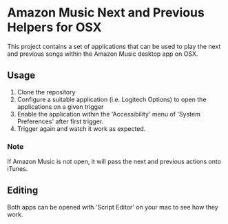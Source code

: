 # Amazon Music Next and Previous Helpers for OSX
This project contains a set of applications that can be used to play the next and previous songs within the Amazon Music desktop app on OSX.

## Usage
1. Clone the repository
2. Configure a suitable application (i.e. Logitech Options) to open the applications on a given trigger
3. Enable the application within the 'Accessibility' menu of 'System Preferences' after first trigger.
4. Trigger again and watch it work as expected.

### Note
If Amazon Music is not open, it will pass the next and previous actions onto iTunes.

## Editing
Both apps can be opened with 'Script Editor' on your mac to see how they work.
